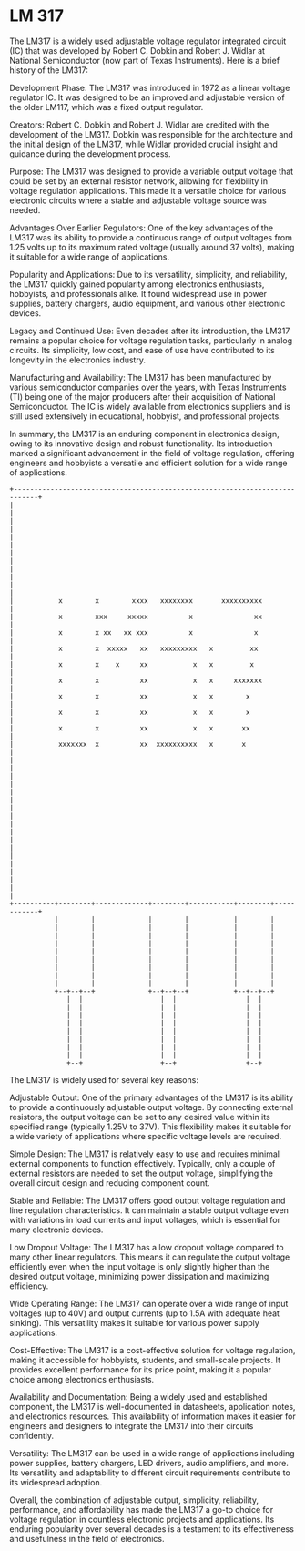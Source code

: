 # LM 317

The LM317 is a widely used adjustable voltage regulator integrated circuit (IC) that was developed by Robert C. Dobkin and Robert J. Widlar at National Semiconductor (now part of Texas Instruments). Here is a brief history of the LM317:

Development Phase: The LM317 was introduced in 1972 as a linear voltage regulator IC. It was designed to be an improved and adjustable version of the older LM117, which was a fixed output regulator.

Creators: Robert C. Dobkin and Robert J. Widlar are credited with the development of the LM317. Dobkin was responsible for the architecture and the initial design of the LM317, while Widlar provided crucial insight and guidance during the development process.

Purpose: The LM317 was designed to provide a variable output voltage that could be set by an external resistor network, allowing for flexibility in voltage regulation applications. This made it a versatile choice for various electronic circuits where a stable and adjustable voltage source was needed.

Advantages Over Earlier Regulators: One of the key advantages of the LM317 was its ability to provide a continuous range of output voltages from 1.25 volts up to its maximum rated voltage (usually around 37 volts), making it suitable for a wide range of applications.

Popularity and Applications: Due to its versatility, simplicity, and reliability, the LM317 quickly gained popularity among electronics enthusiasts, hobbyists, and professionals alike. It found widespread use in power supplies, battery chargers, audio equipment, and various other electronic devices.

Legacy and Continued Use: Even decades after its introduction, the LM317 remains a popular choice for voltage regulation tasks, particularly in analog circuits. Its simplicity, low cost, and ease of use have contributed to its longevity in the electronics industry.

Manufacturing and Availability: The LM317 has been manufactured by various semiconductor companies over the years, with Texas Instruments (TI) being one of the major producers after their acquisition of National Semiconductor. The IC is widely available from electronics suppliers and is still used extensively in educational, hobbyist, and professional projects.

In summary, the LM317 is an enduring component in electronics design, owing to its innovative design and robust functionality. Its introduction marked a significant advancement in the field of voltage regulation, offering engineers and hobbyists a versatile and efficient solution for a wide range of applications.

```
+----------------------------------------------------------------------------+
|                                                                            |
|                                                                            |
|                                                                            |
|                                                                            |
|                                                                            |
|                                                                            |
|           x        x        xxxx   xxxxxxxx       xxxxxxxxxx               |
|           x        xxx     xxxxx          x               xx               |
|           x        x xx   xx xxx          x               x                |
|           x        x  xxxxx   xx   xxxxxxxxx   x         xx                |
|           x        x    x     xx           x   x         x                 |
|           x        x          xx           x   x     xxxxxxx               |
|           x        x          xx           x   x        x                  |
|           x        x          xx           x   x        x                  |
|           x        x          xx           x   x       xx                  |
|           xxxxxxx  x          xx  xxxxxxxxxx   x       x                   |
|                                                                            |
|                                                                            |
|                                                                            |
|                                                                            |
|                                                                            |
|                                                                            |
|                                                                            |
|                                                                            |
|                                                                            |
+----------+--------+-------------+--------+-----------+--------+------------+
           |        |             |        |           |        |             
           |        |             |        |           |        |             
           |        |             |        |           |        |             
           |        |             |        |           |        |             
           |        |             |        |           |        |             
           |        |             |        |           |        |             
           |        |             |        |           |        |             
           |        |             |        |           |        |             
           |        |             |        |           |        |             
           +--+--+--+             +--+--+--+           +--+--+--+             
              |  |                   |  |                 |  |                
              |  |                   |  |                 |  |                
              |  |                   |  |                 |  |                
              |  |                   |  |                 |  |                
              |  |                   |  |                 |  |                
              |  |                   |  |                 |  |                
              |  |                   |  |                 |  |                
              |  |                   |  |                 |  |                
              +--+                   +--+                 +--+      
```          

The LM317 is widely used for several key reasons:

Adjustable Output: One of the primary advantages of the LM317 is its ability to provide a continuously adjustable output voltage. By connecting external resistors, the output voltage can be set to any desired value within its specified range (typically 1.25V to 37V). This flexibility makes it suitable for a wide variety of applications where specific voltage levels are required.

Simple Design: The LM317 is relatively easy to use and requires minimal external components to function effectively. Typically, only a couple of external resistors are needed to set the output voltage, simplifying the overall circuit design and reducing component count.

Stable and Reliable: The LM317 offers good output voltage regulation and line regulation characteristics. It can maintain a stable output voltage even with variations in load currents and input voltages, which is essential for many electronic devices.

Low Dropout Voltage: The LM317 has a low dropout voltage compared to many other linear regulators. This means it can regulate the output voltage efficiently even when the input voltage is only slightly higher than the desired output voltage, minimizing power dissipation and maximizing efficiency.

Wide Operating Range: The LM317 can operate over a wide range of input voltages (up to 40V) and output currents (up to 1.5A with adequate heat sinking). This versatility makes it suitable for various power supply applications.

Cost-Effective: The LM317 is a cost-effective solution for voltage regulation, making it accessible for hobbyists, students, and small-scale projects. It provides excellent performance for its price point, making it a popular choice among electronics enthusiasts.

Availability and Documentation: Being a widely used and established component, the LM317 is well-documented in datasheets, application notes, and electronics resources. This availability of information makes it easier for engineers and designers to integrate the LM317 into their circuits confidently.

Versatility: The LM317 can be used in a wide range of applications including power supplies, battery chargers, LED drivers, audio amplifiers, and more. Its versatility and adaptability to different circuit requirements contribute to its widespread adoption.

Overall, the combination of adjustable output, simplicity, reliability, performance, and affordability has made the LM317 a go-to choice for voltage regulation in countless electronic projects and applications. Its enduring popularity over several decades is a testament to its effectiveness and usefulness in the field of electronics.